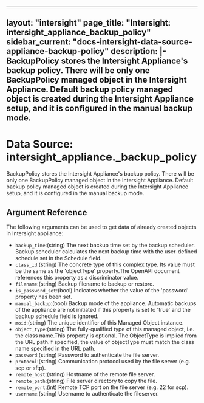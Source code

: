 
---
layout: "intersight"
page_title: "Intersight: intersight_appliance_backup_policy"
sidebar_current: "docs-intersight-data-source-appliance-backup-policy"
description: |-
BackupPolicy stores the Intersight Appliance's backup policy. There will be only
one BackupPolicy managed object in the Intersight Appliance. Default backup policy
managed object is created during the Intersight Appliance setup, and it is configured
in the manual backup mode.
---

# Data Source: intersight_appliance._backup_policy
BackupPolicy stores the Intersight Appliance's backup policy. There will be only
one BackupPolicy managed object in the Intersight Appliance. Default backup policy
managed object is created during the Intersight Appliance setup, and it is configured
in the manual backup mode.
## Argument Reference
The following arguments can be used to get data of already created objects in Intersight appliance:
* `backup_time`:(string) The next backup time set by the backup scheduler. Backup scheduler calculates the next backup time with the user-defined schedule set in the Schedule field. 
* `class_id`:(string) The concrete type of this complex type. Its value must be the same as the 'objectType' property.The OpenAPI document references this property as a discriminator value. 
* `filename`:(string) Backup filename to backup or restore. 
* `is_password_set`:(bool) Indicates whether the value of the 'password' property has been set. 
* `manual_backup`:(bool) Backup mode of the appliance. Automatic backups of the appliance are not initiated if this property is set to 'true' and the backup schedule field is ignored. 
* `moid`:(string) The unique identifier of this Managed Object instance. 
* `object_type`:(string) The fully-qualified type of this managed object, i.e. the class name.This property is optional. The ObjectType is implied from the URL path.If specified, the value of objectType must match the class name specified in the URL path. 
* `password`:(string) Password to authenticate the file server. 
* `protocol`:(string) Communication protocol used by the file server (e.g. scp or sftp). 
* `remote_host`:(string) Hostname of the remote file server. 
* `remote_path`:(string) File server directory to copy the file. 
* `remote_port`:(int) Remote TCP port on the file server (e.g. 22 for scp). 
* `username`:(string) Username to authenticate the fileserver. 
